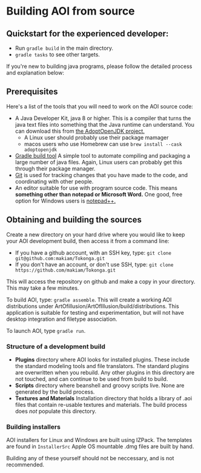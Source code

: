 # Building AOI from source

## Quickstart for the experienced developer:

 * Run `gradle build` in the main directory.
 * `gradle tasks` to see other targets.


If you're new to building java programs, please follow the detailed
process and explanation below:

## Prerequisites

Here's a list of the tools that you will need to work on the AOI
source code:

 * A Java Developer Kit, java 8 or higher. This is a compiler that
turns the java text files into something that the Java runtime can
understand. You can download this from 
[the AdoptOpenJDK project.](https://adoptopenjdk.net) 
    - A Linux user should probably use their package mamager
    - macos users who use Homebrew can use `brew install --cask adoptopenjdk`
 * [Gradle build tool](https://gradle.org/install/)
A simple tool to automate compiling and packaging a large number of
java files. Again, Linux users can probably get this through their
package manager.
 * [Git](https://git-scm.com/downloads) is used for tracking changes
that you have made to the code, and coordinating with other people.
 * An editor suitable for use with program source code. This means
__something other than notepad or Microsoft Word.__ One good, free
option for Windows users is [notepad++.](https://notepad-plus-plus.org)

## Obtaining and building the sources

Create a new directory on your hard drive where you would like to
keep your AOI development build, then access it from a command line:

 * If you have a github account, with an SSH key, type:
`git clone git@github.com:makiam/Tokonga.git`
 * If you don't have an account, or don't use SSH, type:
`git clone https://github.com/makiam/Tokonga.git`

This will access the repository on github and make a copy in your
directory. This may take a few minutes.

To build AOI, type: `gradle assemble`. This will create a working AOI distributions under ArtOfillusion/ArtOfIllusion/build/distributions. This application is suitable
for testing and experimentation, but will not have desktop integration
and filetype association.

To launch AOI, type `gradle run`.


### Structure of a development build

 * __Plugins__ directory where AOI looks for installed
plugins. These include the standard modeling tools and file
translators. The standard plugins are overwritten when
you rebuild. Any other plugins in this directory are not touched, and
can continue to be used from build to build.
 * __Scripts__ directory where beanshell and groovy
scripts live. None are generated by the build process.
 * __Textures and Materials__ Installation directory that holds a library
of .aoi files that contain re-usable textures and materials. The build
process does *not* populate this directory.



### Building installers
AOI installers for Linux and Windows are built using IZPack. The
templates are found in `InstallerSrc` Apple OS mountable .dmg files
are built by hand.

Building any of these yourself should not be neccessary, and is not
recommended.
